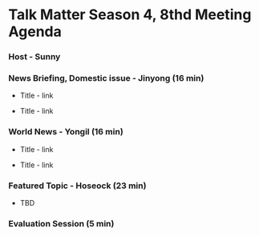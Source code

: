 # Talk Matter Season 4, 8thd Meeting Agenda

### Host - Sunny 


### News Briefing, Domestic issue - Jinyong (16 min)

* Title - link

* Title - link



### World News - Yongil (16 min)

* Title - link

* Title - link


### Featured Topic -  Hoseock (23 min)

* TBD 



### Evaluation Session (5 min)





